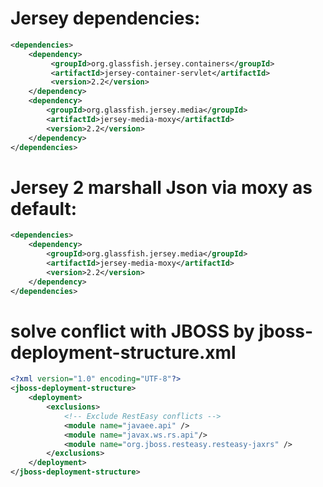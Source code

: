 # Jersey dependencies: 
```xml
<dependencies>
	<dependency>
	     <groupId>org.glassfish.jersey.containers</groupId>
	     <artifactId>jersey-container-servlet</artifactId>
	     <version>2.2</version>
	</dependency>
	<dependency>
	    <groupId>org.glassfish.jersey.media</groupId>
	    <artifactId>jersey-media-moxy</artifactId>
	    <version>2.2</version>
	</dependency>
</dependencies>
```

# Jersey 2 marshall Json via moxy as default:
```xml
<dependencies>
	<dependency>
	    <groupId>org.glassfish.jersey.media</groupId>
	    <artifactId>jersey-media-moxy</artifactId>
	    <version>2.2</version>
	</dependency>
</dependencies>
```

# solve conflict with JBOSS by jboss-deployment-structure.xml
```xml
<?xml version="1.0" encoding="UTF-8"?>
<jboss-deployment-structure>
    <deployment>
        <exclusions>
            <!-- Exclude RestEasy conflicts -->
            <module name="javaee.api" />
            <module name="javax.ws.rs.api"/>
            <module name="org.jboss.resteasy.resteasy-jaxrs" />
        </exclusions>
    </deployment>
</jboss-deployment-structure>
```
